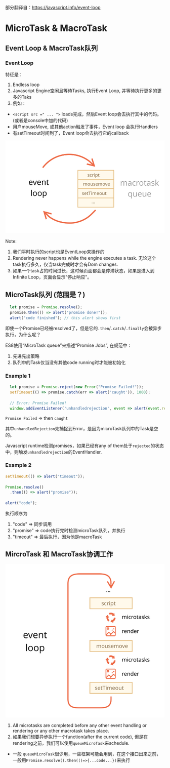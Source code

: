 部分翻译自：<https://javascript.info/event-loop>
# MicroTask & MacroTask
## Event Loop & MacroTask队列 
### Event Loop
特征是：
1. Endless loop
2. Javascript Engine空闲且等待Tasks, 执行Event Loop, 并等待执行更多的更多的Taks
3. 例如：
  + `<script src =" ... ">` loads完成，然后Event loop会去执行其中的代码。(或者是console中加的代码)
  + 用户mouseMove, 或其他action触发了事件，Event loop 会执行Handlers
  + 有setTimeout时间到了，Event loop会去执行它的callback
  
  ![Event Loop](./img/event_loop.svg)

  Note: 
  1. 我们平时执行的script也是EventLoop来操作的
  2. Rendering never happens while the engine executes a task. 无论这个task执行多久，仅当task完成时才会有Dom changes.
  3. 如果一个task占的时间过长，这时候页面都会是停滞状态，如果是进入到Infinite Loop，页面会显示"停止响应"。

## MicroTask队列 (范围是？)
```javascript
  let promise = Promise.resolve();
  promise.then(() => alert("promise done!"));
  alert("code finished"); // this alert shows first
```
即使一个Promise已经被resolved了，但是它的`.then`/`.catch`/`.finally`会被异步执行，为什么呢？

ES8使用“MicroTask queue”来描述“Promise Jobs”, 在规范中：
1. 先进先出策略
2. 队列中的Task仅当没有其他code running时才能被初始化

### Example 1
```javascript
  let promise = Promise.reject(new Error("Promise Failed!"));
  setTimeout(() => promise.catch(err => alert('caught')), 1000);

  // Error: Promise Failed!
  window.addEventListener('unhandledrejection', event => alert(event.reason));
```

`Promise Failed` => then `caught`

其中`unhandledRejection`先捕捉到Error，是因为microTask队列中的Task是空的。

Javascript runtime检测promises，如果已经有any of them处于`rejected`的状态中，则触发`unhandledrejection`的EventHandler.

### Example 2
```javascript
setTimeout(() => alert("timeout"));

Promise.resolve()
  .then(() => alert("promise"));

alert("code");
```
执行顺序为
1. "code" => 同步调用
2. "promise" => code执行完时检测microTask队列，并执行
3. "timeout" => 最后执行，因为他是macroTask

## MircroTask 和 MacroTask协调工作
 ![Micro&Macro](./img/event_loop2.svg)
 
 1. All microtasks are completed before any other event handling or rendering or any other macrotask takes place.
 2. 如果我们想要异步执行一个function(after the current code), 但是在rendering之前，我们可以使用`queueMicroTask`来schedule.
  + 一般 `queueMicroTask`很少用，一些框架可能会用到，在这个接口出来之前，一般用`Promise.resolve().then(()=>{...code...})`来执行
